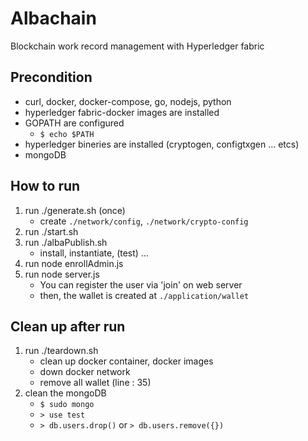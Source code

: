# Albachain

Blockchain work record management with Hyperledger fabric

## Precondition

* curl, docker, docker-compose, go, nodejs, python
* hyperledger fabric-docker images are installed
* GOPATH are configured
    * `$ echo $PATH`
* hyperledger bineries are installed (cryptogen, configtxgen ... etcs)
* mongoDB

## How to run

1. run ./generate.sh (once)
    * create `./network/config`, `./network/crypto-config`
2. run ./start.sh
3. run ./albaPublish.sh
    * install, instantiate, (test) ...
4. run node enrollAdmin.js
5. run node server.js
    * You can register the user via 'join' on web server
    * then, the wallet is created at `./application/wallet`

## Clean up after run

1. run ./teardown.sh
    * clean up docker container, docker images
    * down docker network
    * remove all wallet (line : 35)
2. clean the mongoDB
    * `$ sudo mongo`
    * `> use test`
    * `> db.users.drop()` or `> db.users.remove({})`
